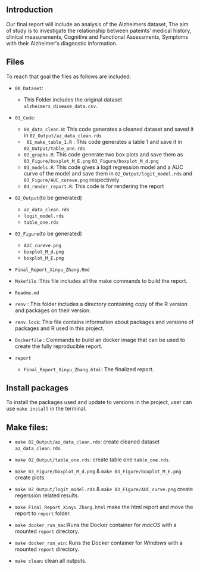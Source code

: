## Introduction
Our final report will include an analysis of the Alzheimers dataset, The aim of study is to investigate the relationship between pateints' medical history, clinical measurements, Cognitive and Functional Assessments, Symptoms with their Alzheimer's diagnostic information.

## Files 
To reach that goal the files as follows are included:
- `00_Dataset`: 
  - This Folder includes the original dataset `alzheimers_disease_data.csv`.

- `01_Code`: 
  - `00_data_clean.R`: This code generates a cleaned dataset and saved it in `02_Output/az_data_clean.rds`
  - ` 01_make_table_1.R` : This code generates a table 1 and save it in `02_Output/table_one.rds`
  - `02_graphs.R`: This code generate two box plots and save them as `03_Figure/boxplot_M_E.png` `03_Figure/boxplot_M_d.png`
  - `03_models.R`: This code gives a logit regression model and a AUC curve of the model and save them in  `02_Output/logit_model.rds` and `03_Figure/AUC_cureve.png` respectively
  - `04_render_report.R`: This code is for rendering the report
  
- `02_Output`(to be generated)
  - `az_data_clean.rds`
  - `logit_model.rds`
  - `table_one.rds`
  
- `03_Figure`(to be generated)
  - `AUC_cureve.png`
  - `boxplot_M_d.png`
  - `boxplot_M_E.png`

- `Final_Report_Xinyu_Zhang.Rmd`

- `Makefile` :This file includes all the make commands to build the report.

- `Readme.md`

- `renv` : This folder includes a directory containing copy of the R version and packages on their version. 
- `renv.lock`: This file contains information about packages and versions of packages and R used in this project.

- `Dockerfile` : Commands to build an docker image that can be used to create the fully reproducible report.

- `report`
  - `Final_Report_Xinyu_Zhang.html`: The finalized report.

## Install packages
To install the packages used and update to versions in the project, user can use `make install` in the terminal.

## Make files: 

- `make 02_Output/az_data_clean.rds`: create cleaned dataset `az_data_clean.rds`.
- `make 02_Output/table_one.rds`: create table one `table_one.rds`.
- `make 03_Figure/boxplot_M_d.png` & `make 03_Figure/boxplot_M_E.png` create plots.
- `make 02_Output/logit_model.rds` & `make 03_Figure/AUC_curve.png` create regerssion related results.
- `make Final_Report_Xinyu_Zhang.html` make the html report and move the report to `report` folder.

- `make docker_run_mac`:Runs the Docker container for *macOS* with a mounted `report` directory.
- `make docker_run_win`: Runs the Docker container for *Windows* with a mounted `report` directory.

- `make clean`: clean all outputs.
